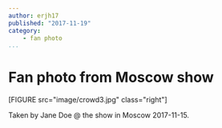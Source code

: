 ```yaml
---
author: erjh17
published: "2017-11-19"
category:
    - fan photo
...
```

Fan photo from Moscow show
==================================

[FIGURE src="image/crowd3.jpg" class="right"]

Taken by Jane Doe @ the show in Moscow 2017-11-15.
